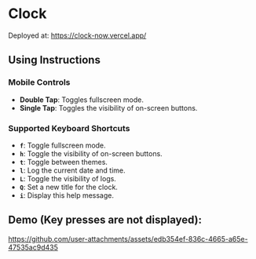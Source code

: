 # Clock
Deployed at: https://clock-now.vercel.app/

## Using Instructions
### Mobile Controls
- **Double Tap**: Toggles fullscreen mode.
- **Single Tap**: Toggles the visibility of on-screen buttons.

### Supported Keyboard Shortcuts
- **`f`**: Toggle fullscreen mode.  
- **`h`**: Toggle the visibility of on-screen buttons.  
- **`t`**: Toggle between themes.  
- **`l`**: Log the current date and time.  
- **`L`**: Toggle the visibility of logs.  
- **`Q`**: Set a new title for the clock.  
- **`i`**: Display this help message.

## Demo (Key presses are not displayed):
https://github.com/user-attachments/assets/edb354ef-836c-4665-a65e-47535ac9d435


